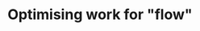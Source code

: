 ---
layout: post
title: Optimising work for "flow"
description: >
  Film sets are busy places with lots of things going on at once. How do 
  organise a film set to ensure that all this different work flows together to
  achieve the making of a film? When is the right time to muck in and help 
  others and when is it better to give people space to do their own job?
podcastBytes: 50
podcastDuration: 5
keywords:
- Lorem
- ipsum
- dolor
- sit
- amet
podcastSeason: 1
podcastEpisode: 3
---
